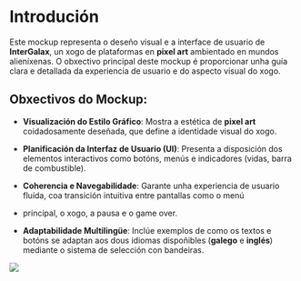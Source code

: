 # Introdución

Este mockup representa o deseño visual e a interface de usuario de **InterGalax**, un xogo de plataformas en **pixel art** ambientado 
en mundos alieníxenas. O obxectivo principal deste mockup é proporcionar unha guía clara e detallada da experiencia de usuario 
e do aspecto visual do xogo.

## Obxectivos do Mockup:

- **Visualización do Estilo Gráfico**: Mostra a estética de **pixel art** coidadosamente deseñada, que define a identidade visual do xogo.

- **Planificación da Interfaz de Usuario (UI)**: Presenta a disposición dos elementos interactivos como botóns, menús e indicadores 
(vidas, barra de combustible).

- **Coherencia e Navegabilidade**: Garante unha experiencia de usuario fluída, coa transición intuitiva entre pantallas como o menú 
- principal, o xogo, a pausa e o game over.

- **Adaptabilidade Multilingüe**: Inclúe exemplos de como os textos e botóns se adaptan aos dous idiomas dispoñibles 
(**galego** e **inglés**) mediante o sistema de selección con bandeiras.

<img src="img/mockup.png"/>